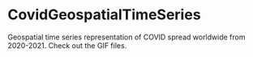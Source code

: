 # CovidGeospatialTimeSeries
Geospatial time series representation of COVID spread worldwide from 2020-2021.  Check out the GIF files.
